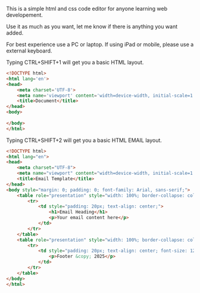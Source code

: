 This is a simple html and css code editor for anyone learning web developement.

Use it as much as you want, let me know if there is anything you want added.

For best experience use a PC or laptop. If using iPad or mobile, please use a external keyboard.

Typing CTRL+SHIFT+1 will get you a basic HTML layout.

```html
<!DOCTYPE html>
<html lang='en'>
<head>
    <meta charset='UTF-8'>
    <meta name='viewport' content='width=device-width, initial-scale=1.0'>
    <title>Document</title>
</head>
<body>
    
</body>
</html>
```

Typing CTRL+SHIFT+2 will get you a basic HTML EMAIL layout.

```html
<!DOCTYPE html>
<html lang="en">
<head>
    <meta charset="UTF-8">
    <meta name="viewport" content="width=device-width, initial-scale=1.0">
    <title>Email Template</title>
</head>
<body style="margin: 0; padding: 0; font-family: Arial, sans-serif;">
    <table role="presentation" style="width: 100%; border-collapse: collapse;">
        <tr>
            <td style="padding: 20px; text-align: center;">
                <h1>Email Heading</h1>
                <p>Your email content here</p>
            </td>
        </tr>
    </table>
    <table role="presentation" style="width: 100%; border-collapse: collapse;">
        <tr>
            <td style="padding: 20px; text-align: center; font-size: 12px;">
                <p>Footer &copy; 2025</p>
            </td>
        </tr>
    </table>
</body>
</html>
```